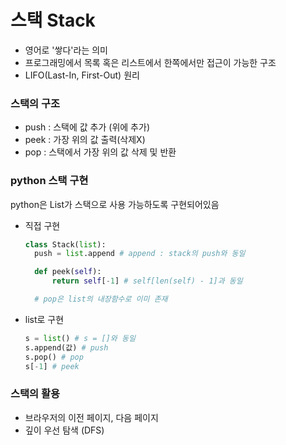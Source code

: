 # 스택 Stack
+ 영어로 '쌓다'라는 의미
+ 프로그래밍에서 목록 혹은 리스트에서 한쪽에서만 접근이 가능한 구조
+ LIFO(Last-In, First-Out) 원리

### 스택의 구조
+ push : 스택에 값 추가 (위에 추가)
+ peek : 가장 위의 값 출력(삭제X)
+ pop : 스택에서 가장 위의 값 삭제 및 반환

### python 스택 구현
python은 List가 스택으로 사용 가능하도록 구현되어있음
+ 직접 구현
  ```python
  class Stack(list):
    push = list.append # append : stack의 push와 동일       

    def peek(self):      
        return self[-1] # self[len(self) - 1]과 동일         

    # pop은 list의 내장함수로 이미 존재
  ```       
  
+ list로 구현
  ```python
  s = list() # s = []와 동일
  s.append(값) # push
  s.pop() # pop
  s[-1] # peek
  ```
  
### 스택의 활용
 + 브라우저의 이전 페이지, 다음 페이지
 + 깊이 우선 탐색 (DFS)
  
